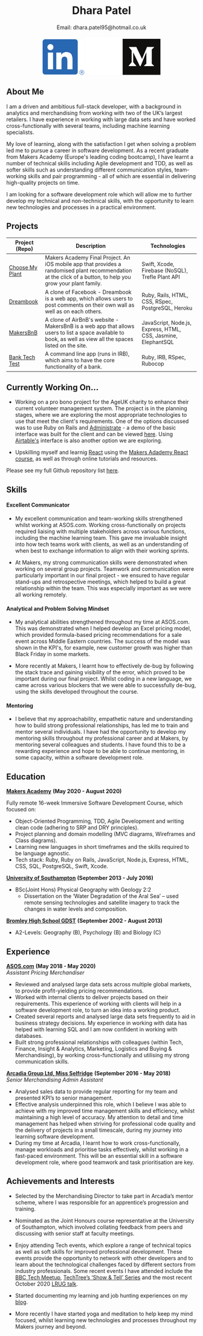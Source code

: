 <div align="center">
  <h1>Dhara Patel</h1>
  Email: dhara.patel95@hotmail.co.uk 
  <br></br>
  <a href="https://www.linkedin.com/in/dhara-patel-ab1500b3/"><img src="images/linkedin_logo.png" width="110" alt="LinkedIn"></a>
  <img src="images/white_space.jpg" width="95" height="100">
  <a href="https://medium.com/@dhara.patel95"><img src="images/Medium_image.png" width="100" height="95" alt="Medium" ></a>
  </div>

## About Me

I am a driven and ambitious full-stack developer, with a background in analytics and merchandising from working with two of the UK’s largest retailers. I have experience in working with large data sets and have worked cross-functionally with several teams, including machine learning specialists. 

My love of learning, along with the satisfaction I get when solving a problem led me to pursue a career in software development. As a recent graduate from Makers Academy (Europe's leading coding bootcamp), I have learnt a number of technical skills including Agile development and TDD, as well as softer skills such as understanding different communication styles, team-working skills and pair programming - all of which are essential in delivering high-quality projects on time.
 
I am looking for a software development role which will allow me to further develop my technical and non-technical skills, with the opportunity to learn new technologies and processes in a practical environment.


## Projects

| Project (Repo) | Description   | Technologies    |
| -------------  | ------------- | ------------- |
| [Choose My Plant](https://github.com/Dhara-95/FinalProject_CMP) | Makers Academy Final Project. An iOS mobile app that provides a randomised plant recommendation at the click of a button, to help you grow your plant family. | Swift, Xcode, Firebase (NoSQL), Trefle Plant API |
| [Dreambook](https://github.com/Dhara-95/acebook-dreambook-2020) | A clone of Facebook - Dreambook is a web app, which allows users to post comments on their own wall as well as on each others. | Ruby, Rails, HTML, CSS, RSpec, PostgreSQL, Heroku |
| [MakersBnB](https://github.com/Dhara-95/Makersbnb) | A clone of AirBnB's website - MakersBnB is a web app that allows users to list a space available to book, as well as view all the spaces listed on the site. | JavaScript, Node.js, Express, HTML, CSS, Jasmine, ElephantSQL |
| [Bank Tech Test](https://github.com/Dhara-95/bank_tech_test) | A command line app (runs in IRB), which aims to have the core functionality of a bank. | Ruby, IRB, RSpec, Rubocop |


## Currently Working On...
- Working on a pro bono project for the AgeUK charity to enhance their current volunteer management system. The project is in the planning stages, where we are exploring the most appropriate technologies to use that meet the client's requirements. One of the options discussed was to use Ruby on Rails and [Administrate](https://github.com/thoughtbot/administrate) - a demo of the basic interface was built for the client and can be viewed [here](https://github.com/Dhara-95/Admin_App). Using [Airtable's](https://airtable.com/) interface is also another option we are exploring. 

- Upskilling myself and learnig [React](https://reactjs.org/) using the [Makers Adademy React course](https://github.com/makersacademy/react/tree/master/units/tdd), as well as through online tutorials and resources. 

Please see my full Github repository list [here](https://github.com/Dhara-95?tab=repositories).


## Skills

#### Excellent Communicator

- My excellent communication and team-working skills strengthened whilst working at ASOS.com. Working cross-functionally on projects required liaising with multiple stakeholders across various functions, including the machine learning team. This gave me invaluable insight into how tech teams work with clients, as well as an understanding of when best to exchange information to align with their working sprints.

- At Makers, my strong communication skills were demonstrated when working on several group projects. Teamwork and communication were particularly important in our final project - we ensured to have regular stand-ups and retrospective meetings, which helped to build a great relationship within the team. This was especially important as we were all working remotely.

#### Analytical and Problem Solving Mindset

- My analytical abilities strengthened throughout my time at ASOS.com. This was demonstrated when I helped develop an Excel pricing model, which provided formula-based pricing recommendations for a sale event across Middle Eastern countries. The success of the model was shown in the KPI's, for example, new customer growth was higher than Black Friday in some markets.  

- More recently at Makers, I learnt how to effectively de-bug by following the stack trace and gaining visibility of the error, which proved to be important during our final project. Whilst coding in a new language, we came across various blockers that we were able to successfully de-bug, using the skills developed throughout the course. 

#### Mentoring

-  I believe that my approachability, empathetic nature and understanding how to build strong professional relationships, has led me to train and mentor several individuals. I have had the opportunity to develop my mentoring skills throughout my professional career and at Makers, by mentoring several colleagues and students. I have found this to be a rewarding experience and hope to be able to continue mentoring, in some capacity, within a software development role. 


## Education

[**Makers Academy**](https://makers.tech/) **(May 2020 - August 2020)**

Fully remote 16-week Immersive Software Development Course, which focused on:
- Object-Oriented Programming, TDD, Agile Development and writing clean code (adhering to SRP and DRY principles).
- Project planning and domain modelling (MVC diagrams, Wireframes and Class diagrams).
- Learning new languages in short timeframes and the skills required to be language agnostic.
- Tech stack: Ruby, Ruby on Rails, JavaScript, Node.js, Express, HTML, CSS, SQL, PostgreSQL, Swift, Xcode.

[**University of Southampton**](https://www.southampton.ac.uk/) **(September 2013 - July 2016)**

- BSc(Joint Hons) Physical Geography with Geology 2:2
  - Dissertation on the ‘Water Degradation of the Aral Sea’ – used remote sensing technologies and satellite imagery to track the changes in water levels and composition.

[**Bromley High School GDST**](https://www.bromleyhigh.gdst.net/) **(September 2002 - August 2013)**

- A2-Levels: Geography (B), Psychology (B) and Biology (C)

## Experience

[**ASOS.com**](https://www.asosplc.com/) **(May 2018 - May 2020)**    
*Assistant Pricing Merchandiser*  
- Reviewed and analysed large data sets across multiple global markets, to provide profit-yielding pricing recommendations. 
- Worked with internal clients to deliver projects based on their requirements. This experience of working with clients will help in a software development role, to turn an idea into a working product. 
- Created several reports and analysed large data sets frequently to aid in business strategy decisions. My experience in working with data has helped with learning SQL and I am now confident in working with databases. 
- Built strong professional relationships with colleagues (within Tech, Finance, Insight & Analytics, Marketing, Logistics and Buying & Merchandising), by working cross-functionally and utilising my strong communication skills.

[**Arcadia Group Ltd, Miss Selfridge**](https://www.arcadiagroup.co.uk/) **(September 2016 - May 2018)**   
*Senior Merchandising Admin Assistant*  
- Analysed sales data to provide regular reporting for my team and presented KPI’s to senior management. 
- Effective analysis underpinned this role, which I believe I was able to achieve with my improved time management skills and efficiency, whilst maintaining a high level of accuracy. My attention to detail and time management has helped when striving for professional code quality and the delivery of projects in a small timescale, during my journey into learning software development. 
- During my time at Arcadia, I learnt how to work cross-functionally, manage workloads and prioritise tasks effectively, whilst working in a fast-paced environment. This will be an essential skill in a software development role, where good teamwork and task prioritisation are key. 

## Achievements and Interests

- Selected by the Merchandising Director to take part in Arcadia’s mentor scheme, where I was responsible for an apprentice’s progression and training.

- Nominated as the Joint Honours course representative at the University of Southampton, which involved collating feedback from peers and discussing with senior staff at faculty meetings. 

- Enjoy attending Tech events, which explore a range of technical topics as well as soft skills for improved professional development. These events provide the opportunity to network with other developers and to learn about the technological challenges faced by different sectors from industry professionals. Some recent events I have attended include the [BBC Tech Meetup](https://www.bbc.co.uk/programmes/articles/7jg6vMR6tmpcDwnCRJfW11/bbc-tech-meetup-16-09-20-iot-adoption-beeb-and-switching-careers-to-product), [TechTree’s ‘Show & Tell’ Series](https://hopin.to/events/techtree-show-tell-seedcamp-edition) and the most recent October 2020 [LRUG talk](https://lrug.org/). 

- Started documenting my learning and job hunting experiences on my [blog](https://medium.com/@dhara.patel95). 

- More recently I have started yoga and meditation to help keep my mind focused, whilst learning new technologies and processes throughout my Makers journey and beyond.
